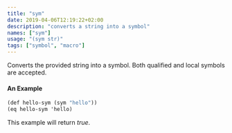 ```yaml
---
title: "sym"
date: 2019-04-06T12:19:22+02:00
description: "converts a string into a symbol"
names: ["sym"]
usage: "(sym str)"
tags: ["symbol", "macro"]
---
```

Converts the provided string into a symbol. Both qualified and local symbols are accepted.

#### An Example

~~~scheme
(def hello-sym (sym "hello"))
(eq hello-sym 'hello)
~~~

This example will return _true_.
